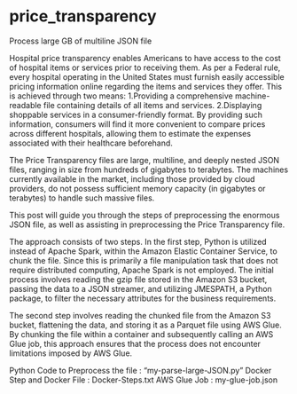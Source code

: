 # price_transparency
Process large GB of multiline JSON file

Hospital price transparency enables Americans to have access to the cost of hospital items or services prior to receiving them. As per a Federal rule, every hospital operating in the United States must furnish easily accessible pricing information online regarding the items and services they offer. This is achieved through two means:
    1.Providing a comprehensive machine-readable file containing details of all items and services.
    2.Displaying shoppable services in a consumer-friendly format.
By providing such information, consumers will find it more convenient to compare prices across different hospitals, allowing them to estimate the expenses associated with their healthcare beforehand.

The Price Transparency files are large, multiline, and deeply nested JSON files, ranging in size from hundreds of gigabytes to terabytes. The machines currently available in the market, including those provided by cloud providers, do not possess sufficient memory capacity (in gigabytes or terabytes) to handle such massive files.

This post will guide you through the steps of preprocessing the enormous JSON file, as well as assisting in preprocessing the Price Transparency file.

The approach consists of two steps. In the first step, Python is utilized instead of Apache Spark, within the Amazon Elastic Container Service, to chunk the file. Since this is primarily a file manipulation task that does not require distributed computing, Apache Spark is not employed. The initial process involves reading the gzip file stored in the Amazon S3 bucket, passing the data to a JSON streamer, and utilizing JMESPATH, a Python package, to filter the necessary attributes for the business requirements.

The second step involves reading the chunked file from the Amazon S3 bucket, flattening the data, and storing it as a Parquet file using AWS Glue. By chunking the file within a container and subsequently calling an AWS Glue job, this approach ensures that the process does not encounter limitations imposed by AWS Glue.

Python Code to Preprocess the file :  “my-parse-large-JSON.py”
Docker Step and Docker File : Docker-Steps.txt
AWS Glue Job : my-glue-job.json
